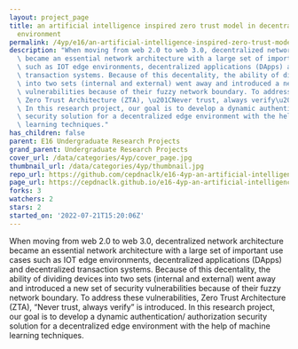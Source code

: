 ```yaml
---
layout: project_page
title: an artificial intelligence inspired zero trust model in decentralized edge
  environment
permalink: /4yp/e16/an-artificial-intelligence-inspired-zero-trust-model-in-decentralized-edge-environment/
description: "When moving from web 2.0 to web 3.0, decentralized network architecture\
  \ became an essential network architecture with a large set of important use cases\
  \ such as IOT edge environments, decentralized applications (DApps) and decentralized\
  \ transaction systems. Because of this decentality, the ability of dividing devices\
  \ into two sets (internal and external) went away and introduced a new set of  security\
  \ vulnerabilities because of their fuzzy network boundary. To address these vulnerabilities,\
  \ Zero Trust Architecture (ZTA), \u201CNever trust, always verify\u201D is introduced.\
  \ In this research project, our goal is to develop a dynamic authentication/ authorization\
  \ security solution for a decentralized edge environment with the help of machine\
  \ learning techniques."
has_children: false
parent: E16 Undergraduate Research Projects
grand_parent: Undergraduate Research Projects
cover_url: /data/categories/4yp/cover_page.jpg
thumbnail_url: /data/categories/4yp/thumbnail.jpg
repo_url: https://github.com/cepdnaclk/e16-4yp-an-artificial-intelligence-inspired-zero-trust-model-in-decentralized-edge-environment
page_url: https://cepdnaclk.github.io/e16-4yp-an-artificial-intelligence-inspired-zero-trust-model-in-decentralized-edge-environment
forks: 3
watchers: 2
stars: 2
started_on: '2022-07-21T15:20:06Z'
---
```


When moving from web 2.0 to web 3.0, decentralized network architecture became an essential network architecture with a large set of important use cases such as IOT edge environments, decentralized applications (DApps) and decentralized transaction systems. Because of this decentality, the ability of dividing devices into two sets (internal and external) went away and introduced a new set of  security vulnerabilities because of their fuzzy network boundary. To address these vulnerabilities, Zero Trust Architecture (ZTA), “Never trust, always verify” is introduced. In this research project, our goal is to develop a dynamic authentication/ authorization security solution for a decentralized edge environment with the help of machine learning techniques.